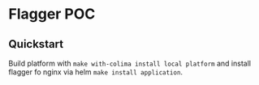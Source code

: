 # Flagger POC

## Quickstart

Build platform with `make with-colima install local platform` and install 
flagger fo nginx via helm `make install application`.
